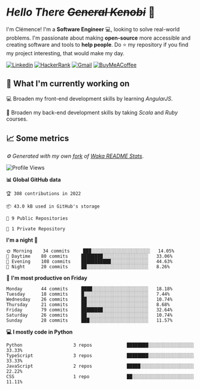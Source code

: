 <!---
chomelc/chomelc is a ✨ special ✨ repository because its `README.md` (this file) appears on your GitHub profile.
You can click the Preview link to take a look at your changes.
--->

# *Hello There ~~General Kenobi~~* :vulcan_salute:

I'm Clémence! I'm a **Software Engineer** :computer:, looking to solve real-world problems. I'm passionate about making **open-source** more accessible and creating software and tools to **help people**. Do :star: my repository if you find my project interesting, that would make my day.

<!-- Badges -->
[![Linkedin](https://img.shields.io/badge/-ClémenceChomel-blue?style=flat&logo=Linkedin&logoColor=white)](https://www.linkedin.com/in/clemencechomel/)
[![HackerRank](https://img.shields.io/badge/-clemence_chomel-islamicgreen?style=flat&logo=HackerRank&logoColor=black)](https://www.hackerrank.com/clemence_chomel?hr_r=1)
[![Gmail](https://img.shields.io/badge/-clemence.chomel-c14438?style=flat&logo=Gmail&logoColor=white)](mailto:clemence.chomel@gmail.com)
[![BuyMeACoffee](https://img.shields.io/badge/-chomelcl-yellow?style=flat&logo=buymeacoffee&logoColor=black)](https://www.buymeacoffee.com/chomelcl)

## :open_file_folder: What I'm currently working on

:computer: Broaden my front-end development skills by learning *AngularJS*.

:open_book: Broaden my back-end development skills by taking *Scala* and *Ruby* courses.

## :chart_with_upwards_trend: Some metrics

*:gear: Generated with my own [fork](https://github.com/chomelc/waka-readme-stats) of [Waka README Stats](https://github.com/anmol098/waka-readme-stats)*.

<!--START_SECTION:waka-->
![Profile Views](http://img.shields.io/badge/Profile%20Views-15-orange)

**📊 Global GitHub data** 

```text
🏆 308 contributions in 2022

📦 43.0 kB used in GitHub's storage 

📜 9 Public Repositories 

🔑 1 Private Repository 

```
**I'm a night 🦉** 

```text
🌞 Morning    34 commits     ███░░░░░░░░░░░░░░░░░░░░░░   14.05% 
🌆 Daytime    80 commits     ████████░░░░░░░░░░░░░░░░░   33.06% 
🌃 Evening    108 commits    ███████████░░░░░░░░░░░░░░   44.63% 
🌙 Night      20 commits     ██░░░░░░░░░░░░░░░░░░░░░░░   8.26%

```
📅 **I'm most productive on Friday** 

```text
Monday       44 commits     ████░░░░░░░░░░░░░░░░░░░░░   18.18% 
Tuesday      18 commits     █░░░░░░░░░░░░░░░░░░░░░░░░   7.44% 
Wednesday    26 commits     ██░░░░░░░░░░░░░░░░░░░░░░░   10.74% 
Thursday     21 commits     ██░░░░░░░░░░░░░░░░░░░░░░░   8.68% 
Friday       79 commits     ████████░░░░░░░░░░░░░░░░░   32.64% 
Saturday     26 commits     ██░░░░░░░░░░░░░░░░░░░░░░░   10.74% 
Sunday       28 commits     ███░░░░░░░░░░░░░░░░░░░░░░   11.57%

```


**💻 I mostly code in Python** 

```text
Python                   3 repos             ████████░░░░░░░░░░░░░░░░░   33.33% 
TypeScript               3 repos             ████████░░░░░░░░░░░░░░░░░   33.33% 
JavaScript               2 repos             █████░░░░░░░░░░░░░░░░░░░░   22.22% 
CSS                      1 repo              ██░░░░░░░░░░░░░░░░░░░░░░░   11.11%

```



<!--END_SECTION:waka-->